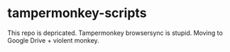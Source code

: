 # tampermonkey-scripts

This repo is depricated. Tampermonkey browsersync is stupid. Moving to Google Drive + violent monkey.
